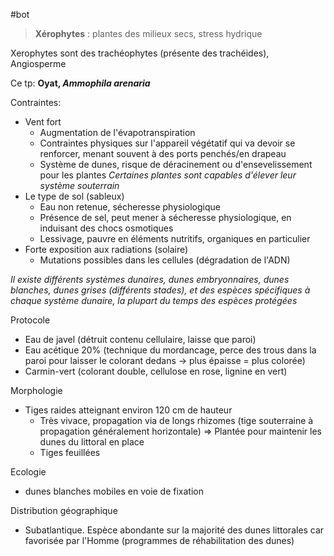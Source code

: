 #bot 

> **Xérophytes** : plantes des milieux secs, stress hydrique

Xerophytes sont des trachéophytes (présente des trachéides), Angiosperme

Ce tp: **Oyat, *Ammophila arenaria***

Contraintes:
- Vent fort
	- Augmentation de l'évapotranspiration
	-  Contraintes physiques sur l'appareil végétatif qui va devoir se renforcer, menant souvent à des ports penchés/en drapeau
	- Système de dunes, risque de déracinement ou d'ensevelissement pour les plantes
		*Certaines plantes sont capables d'élever leur système souterrain*
- Le type de sol (sableux)
	- Eau non retenue, sécheresse physiologique
	- Présence de sel, peut mener à sécheresse physiologique, en induisant des chocs osmotiques
	- Lessivage, pauvre en éléments nutritifs, organiques en particulier
- Forte exposition aux radiations (solaire)
	- Mutations possibles dans les cellules (dégradation de l'ADN)

*Il existe différents systèmes dunaires, dunes embryonnaires, dunes blanches, dunes grises (différents stades), et des espèces spécifiques à chaque système dunaire, la plupart du temps des espèces protégées*


Protocole
- Eau de javel (détruit contenu cellulaire, laisse que paroi)
- Eau acétique 20% (technique du mordancage, perce des trous dans la paroi pour laisser le colorant dedans -> plus épaisse  = plus colorée)
- Carmin-vert (colorant double, cellulose en rose, lignine en vert)

Morphologie
- Tiges raides atteignant environ 120 cm de hauteur
	- Très vivace, propagation via de longs rhizomes (tige souterraine à propagation généralement horizontale) => Plantée pour maintenir les dunes du littoral en place
	- Tiges feuillées 

Ecologie
- dunes blanches mobiles en voie de fixation

Distribution géographique
- Subatlantique. Espèce abondante sur la majorité des dunes littorales car favorisée par l'Homme (programmes de réhabilitation des dunes)

